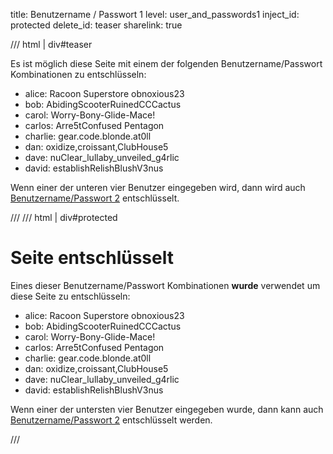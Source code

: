 title: Benutzername / Passwort 1
level: user_and_passwords1
inject_id: protected
delete_id: teaser
sharelink: true

/// html | div#teaser

Es ist möglich diese Seite mit einem der folgenden Benutzername/Passwort Kombinationen zu entschlüsseln:

  - alice: Racoon Superstore obnoxious23
  - bob: AbidingScooterRuinedCCCactus
  - carol: Worry-Bony-Glide-Mace!
  - carlos: Arre5tConfused Pentagon
  - charlie: gear.code.blonde.at0ll
  - dan: oxidize,croissant,ClubHouse5
  - dave: nuClear_lullaby_unveiled_g4rlic
  - david: establishRelishBlushV3nus

Wenn einer der unteren vier Benutzer eingegeben wird, dann wird auch [Benutzername/Passwort 2](userpass2.md) entschlüsselt.

///
/// html | div#protected

<h1>Seite entschlüsselt</h1>

Eines dieser Benutzername/Passwort Kombinationen **wurde** verwendet um diese Seite zu entschlüsseln:

  - alice: Racoon Superstore obnoxious23
  - bob: AbidingScooterRuinedCCCactus
  - carol: Worry-Bony-Glide-Mace!
  - carlos: Arre5tConfused Pentagon
  - charlie: gear.code.blonde.at0ll
  - dan: oxidize,croissant,ClubHouse5
  - dave: nuClear_lullaby_unveiled_g4rlic
  - david: establishRelishBlushV3nus

Wenn einer der untersten vier Benutzer eingegeben wurde, dann kann auch [Benutzername/Passwort 2](userpass2.md)
entschlüsselt werden.

<script id="autostart">
const ctheme = 'css/w3-theme-44bb4f-mono';
document.getElementById('theme-auto').href = base_url + '/' + ctheme + '.css';
document.getElementById('theme-light').href = base_url + '/' + ctheme + '-light.css';
document.getElementById('theme-dark').href = base_url + '/' + ctheme + '-dark.css';
</script>
///